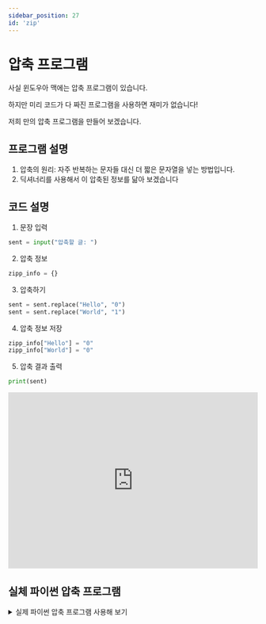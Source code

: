 ```yaml
---
sidebar_position: 27
id: 'zip'
---
```


# 압축 프로그램

사실 윈도우아 맥에는 압축 프로그램이 있습니다.

하지만 미리 코드가 다 짜진 프로그램을 사용하면 재미가 없습니다!

저희 만의 압축 프로그램을 만들어 보겠습니다.

## 프로그램 설명

1. 압축의 원리: 자주 반복하는 문자들 대신 더 짧은 문자열을 넣는 방법입니다.
2. 딕셔너리를 사용해서 이 압축된 정보를 닮아 보겠습니다

## 코드 설명

1. 문장 입력

```py
sent = input("압축할 글: ")
```

2. 압축 정보

```py
zipp_info = {}
```

3. 압축하기

```py
sent = sent.replace("Hello", "0")
sent = sent.replace("World", "1")
```

4. 압축 정보 저장

```py
zipp_info["Hello"] = "0"
zipp_info["World"] = "0"
```

5. 압축 결과 출력

```py
print(sent)
```

<iframe src="https://trinket.io/embed/python3/836101c4af" width="100%" height="356" frameborder="0" marginwidth="0" marginheight="0" allowfullscreen></iframe>

## 실체 파이썬 압축 프로그램

<details>
  <summary>실제 파이썬 압축 프로그램 사용해 보기</summary>
  <div>

## ZLIB 모듈

파이썬에서는 파일 또는 데이터 형태를 압축할 수 있는 모듈이 있습니다.

zlib이라는 모듈입니다.

zlib은 ZIP COMPRESSION LIBRARY의 약자입니다.

먼저, PIP을 이용하여 zlib을 내려받겠습니다.

```sh
pip install zlib
```

다음에, 새로운 파일을 만들어 zlib 모듈을 가지고 오겠습니다.

```py
import zlib
```

## 압축하기

문자를 압축하겠습니다.

아래 코드에 대한 설명을 하자면

1. 먼저, `zlib` 모듈을 가지고 옵니다.
2. 다음, 압축할 문자를 만듭니다. 이 문자는 `byte` 문자여야 하니 문자 앞에 `b`를 붙입니다.
3. 그리고, `zlib.compress()` 메서드를 이용하여 압축합니다.

아래의 코드를 실행하면 `63`, `44` 숫자가 나옵니다. 이처럼 길이가 63인 문자를 길이가 `44`인 문자로 바꾸기가 가능합니다.

<iframe src="https://trinket.io/embed/python3/74a9209480" width="100%" height="356" frameborder="0" marginwidth="0" marginheight="0" allowfullscreen></iframe>

## level

문자 압축을 하는데 다양한 level이 있습니다.

zlib에서는 총 10개의 level (0~9)이 있습니다.

```
0 - 가장 낮은 level로 압축을 하지 않습니다.
1 - 두 번째로 낮은 level로 압축을 조금 합니다. 속도는 빠릅니다.
...
9 - 가장 높은 level로 압축은 많이 하지만 속도는 느립니다.
```

하지만 위의 예시에서는 1(원래 값)과 9와 차이가 없습니다.

그 이유는 너무 짧기 때문입니다.

<iframe src="https://trinket.io/embed/python3/50ab5d6ef3" width="100%" height="356" frameborder="0" marginwidth="0" marginheight="0" allowfullscreen></iframe>

## 압축 풀기

압축을 풀기 위하여 `zlib.decompress()` 메서드를 사용할 수 있습니다.

<iframe src="https://trinket.io/embed/python3/c42b0b500e" width="100%" height="356" frameborder="0" marginwidth="0" marginheight="0" allowfullscreen></iframe>

  </div>
</details>
